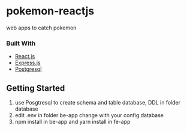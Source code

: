 # pokemon-reactjs
web apps to catch pokemon

### Built With

* [React.js](https://reactjs.org/)
* [Express.js](https://expressjs.com/)
* [Postgresql](https://www.postgresql.org/)

<!-- GETTING STARTED -->
## Getting Started

1. use Posgtresql to create schema and table database, DDL in folder database
2. edit .env in folder be-app change with your config database
3. npm install in be-app and yarn install in fe-app
